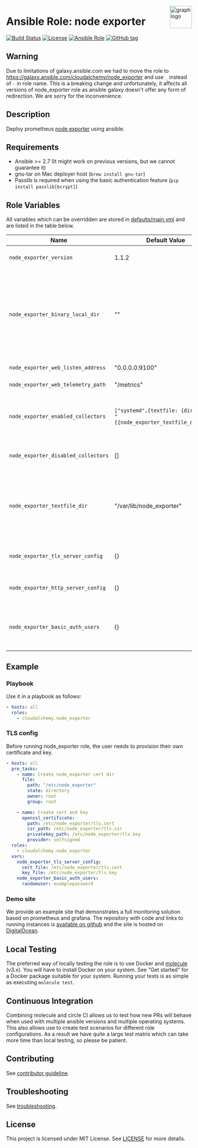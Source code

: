 <p><img src="https://www.circonus.com/wp-content/uploads/2015/03/sol-icon-itOps.png" alt="graph logo" title="graph" align="right" height="60" /></p>

# Ansible Role: node exporter

[![Build Status](https://travis-ci.com/cloudalchemy/ansible-node-exporter.svg?branch=master)](https://travis-ci.org/cloudalchemy/ansible-node-exporter)
[![License](https://img.shields.io/badge/license-MIT%20License-brightgreen.svg)](https://opensource.org/licenses/MIT)
[![Ansible Role](https://img.shields.io/badge/ansible%20role-cloudalchemy.node_exporter-blue.svg)](https://galaxy.ansible.com/cloudalchemy/node_exporter/)
[![GitHub tag](https://img.shields.io/github/tag/cloudalchemy/ansible-node-exporter.svg)](https://github.com/cloudalchemy/ansible-node-exporter/tags)

## Warning

Due to limitations of galaxy.ansible.com we had to move the role to https://galaxy.ansible.com/cloudalchemy/node_exporter and use `_` instead of `-` in role name. This is a breaking change and unfortunately, it affects all versions of node_exporter role as ansible galaxy doesn't offer any form of redirection. We are sorry for the inconvenience.

## Description

Deploy prometheus [node exporter](https://github.com/prometheus/node_exporter) using ansible.

## Requirements

- Ansible >= 2.7 (It might work on previous versions, but we cannot guarantee it)
- gnu-tar on Mac deployer host (`brew install gnu-tar`)
- Passlib is required when using the basic authentication feature (`pip install passlib[bcrypt]`)

## Role Variables

All variables which can be overridden are stored in [defaults/main.yml](defaults/main.yml) and are listed in the table below.

| Name           | Default Value | Description                        |
| -------------- | ------------- | -----------------------------------|
| `node_exporter_version` | 1.1.2 | Node exporter package version. Also accepts latest as parameter. |
| `node_exporter_binary_local_dir` | "" | Enables the use of local packages instead of those distributed on github. The parameter may be set to a directory where the `node_exporter` binary is stored on the host where ansible is run. This overrides the `node_exporter_version` parameter |
| `node_exporter_web_listen_address` | "0.0.0.0:9100" | Address on which node exporter will listen |
| `node_exporter_web_telemetry_path` | "/metrics" | Path under which to expose metrics |
| `node_exporter_enabled_collectors` | ```["systemd",{textfile: {directory: "{{node_exporter_textfile_dir}}"}}]``` | List of dicts defining additionally enabled collectors and their configuration. It adds collectors to [those enabled by default](https://github.com/prometheus/node_exporter#enabled-by-default). |
| `node_exporter_disabled_collectors` | [] | List of disabled collectors. By default node_exporter disables collectors listed [here](https://github.com/prometheus/node_exporter#disabled-by-default). |
| `node_exporter_textfile_dir` | "/var/lib/node_exporter" | Directory used by the [Textfile Collector](https://github.com/prometheus/node_exporter#textfile-collector). To get permissions to write metrics in this directory, users must be in `node-exp` system group. __Note__: More information in TROUBLESHOOTING.md guide.
| `node_exporter_tls_server_config` | {} | Configuration for TLS authentication. Keys and values are the same as in [node_exporter docs](https://github.com/prometheus/node_exporter/blob/master/https/README.md#sample-config). |
| `node_exporter_http_server_config` | {} | Config for HTTP/2 support. Keys and values are the same as in [node_exporter docs](https://github.com/prometheus/node_exporter/blob/master/https/README.md#sample-config). |
| `node_exporter_basic_auth_users` | {} | Dictionary of users and password for basic authentication. Passwords are automatically hashed with bcrypt. |

## Example

### Playbook

Use it in a playbook as follows:
```yaml
- hosts: all
  roles:
    - cloudalchemy.node_exporter
```

### TLS config

Before running node_exporter role, the user needs to provision their own certificate and key.
```yaml
- hosts: all
  pre_tasks:
    - name: Create node_exporter cert dir
      file:
        path: "/etc/node_exporter"
        state: directory
        owner: root
        group: root

    - name: Create cert and key
      openssl_certificate:
        path: /etc/node_exporter/tls.cert
        csr_path: /etc/node_exporter/tls.csr
        privatekey_path: /etc/node_exporter/tls.key
        provider: selfsigned
  roles:
    - cloudalchemy.node_exporter
  vars:
    node_exporter_tls_server_config:
      cert_file: /etc/node_exporter/tls.cert
      key_file: /etc/node_exporter/tls.key
    node_exporter_basic_auth_users:
      randomuser: examplepassword 
```


### Demo site

We provide an example site that demonstrates a full monitoring solution based on prometheus and grafana. The repository with code and links to running instances is [available on github](https://github.com/cloudalchemy/demo-site) and the site is hosted on [DigitalOcean](https://digitalocean.com).

## Local Testing

The preferred way of locally testing the role is to use Docker and [molecule](https://github.com/ansible-community/molecule) (v3.x). You will have to install Docker on your system. See "Get started" for a Docker package suitable for your system. Running your tests is as simple as executing `molecule test`.

## Continuous Integration

Combining molecule and circle CI allows us to test how new PRs will behave when used with multiple ansible versions and multiple operating systems. This also allows use to create test scenarios for different role configurations. As a result we have quite a large test matrix which can take more time than local testing, so please be patient.

## Contributing

See [contributor guideline](CONTRIBUTING.md).

## Troubleshooting

See [troubleshooting](TROUBLESHOOTING.md).

## License

This project is licensed under MIT License. See [LICENSE](/LICENSE) for more details.
